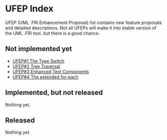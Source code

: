 UFEP Index
==========

UFEP (UML .FRI Enhancement Proposal) list contains new feature proposals
and detailed descriptions. Not all UFEPs will make it into stable version
of the UML .FRI tool. but there is a good chance.

Not implemented yet
-------------------

* [UFEP#1 The Type Switch](UFEP-001.md)
* [UFEP#2 Tree Traversal](UFEP-002.md)
* [UFEP#3 Enhanced Text Components](UFEP-003.md)
* [UFEP#4 The extended for-each](UFEP-004.md)

Implemented, but not released
-----------------------------

Nothing yet.

Released
--------

Nothing yet.
